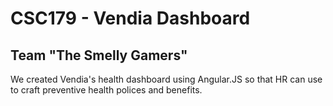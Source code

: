 # CSC179 - Vendia Dashboard

## Team "The Smelly Gamers"

We created Vendia's health dashboard using Angular.JS so that HR can use to craft preventive health polices and benefits.